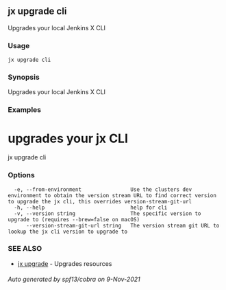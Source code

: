 ## jx upgrade cli

Upgrades your local Jenkins X CLI

### Usage

```
jx upgrade cli
```

### Synopsis

Upgrades your local Jenkins X CLI

### Examples

  # upgrades your jx CLI
  jx upgrade cli

### Options

```
  -e, --from-environment                Use the clusters dev environment to obtain the version stream URL to find correct version to upgrade the jx cli, this overrides version-stream-git-url
  -h, --help                            help for cli
  -v, --version string                  The specific version to upgrade to (requires --brew=false on macOS)
      --version-stream-git-url string   The version stream git URL to lookup the jx cli version to upgrade to
```

### SEE ALSO

* [jx upgrade](jx_upgrade.md)	 - Upgrades resources

###### Auto generated by spf13/cobra on 9-Nov-2021

